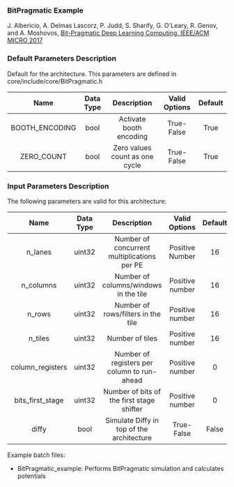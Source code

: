 ### BitPragmatic Example

J. Albericio, A. Delmas Lascorz, P. Judd, S. Sharify, G. O'Leary, R. Genov, and A. Moshovos, 
[Bit-Pragmatic Deep Learning Computing, IEEE/ACM MICRO 2017](https://dl.acm.org/citation.cfm?id=3123982)

### Default Parameters Description   

Default for the architecture. This parameters are defined in core/include/core/BitPragmatic.h

| Name | Data Type | Description | Valid Options | Default |
|:---:|:---:|:---:|:---:|:---:|
| BOOTH_ENCODING | bool | Activate booth encoding | True-False | True |
| ZERO_COUNT | bool | Zero values count as one cycle | True-False | True | 
   
### Input Parameters Description   

The following parameters are valid for this architecture:

| Name | Data Type | Description | Valid Options | Default |
|:---:|:---:|:---:|:---:|:---:|
| n_lanes | uint32 | Number of concurrent multiplications per PE | Positive Number | 16 |
| n_columns | uint32 | Number of columns/windows in the tile | Positive number | 16 |
| n_rows | uint32 | Number of rows/filters in the tile | Positive number | 16 |
| n_tiles | uint32 | Number of tiles | Positive number | 16 |
| column_registers | uint32 | Number of registers per column to run-ahead | Positive number | 0 |
| bits_first_stage | uint32 | Number of bits of the first stage shifter | Positive number | 0 |
| diffy | bool | Simulate Diffy in top of the architecture | True-False | False |

Example batch files:

*   BitPragmatic_example: Performs BitPragmatic simulation and calculates potentials 